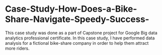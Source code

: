 # Case-Study-How-Does-a-Bike-Share-Navigate-Speedy-Success-
This case study was done as a part of  Capstone project for Google Big data analytics professional certificate.
In this case study, I have performed data analysis for a fictional bike-share company in order to help them attract more riders. 
